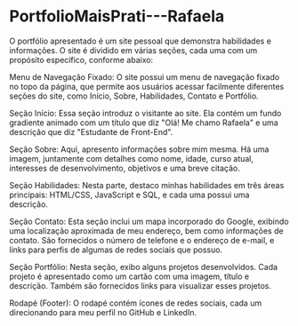 # PortfolioMaisPrati---Rafaela

O portfólio apresentado é um site pessoal que demonstra habilidades e informações. O site é dividido em várias seções, cada uma com um propósito específico, conforme abaixo:

Menu de Navegação Fixado: O site possui um menu de navegação fixado no topo da página, que permite aos usuários acessar facilmente diferentes seções do site, como Início, Sobre, Habilidades, Contato e Portfólio.

Seção Início: Essa seção introduz o visitante ao site. Ela contém um fundo gradiente animado com um título que diz "Olá! Me chamo Rafaela" e uma descrição que diz "Estudante de Front-End".

Seção Sobre: Aqui, apresento informações sobre mim mesma. Há uma imagem, juntamente com detalhes como nome, idade, curso atual, interesses de desenvolvimento, objetivos e uma breve citação.

Seção Habilidades: Nesta parte, destaco minhas habilidades em três áreas principais: HTML/CSS, JavaScript e SQL, e cada uma possui uma descrição. 

Seção Contato: Esta seção inclui um mapa incorporado do Google, exibindo uma localização aproximada de meu endereço, bem como informações de contato. São fornecidos o número de telefone e o endereço de e-mail, e links para perfis de algumas de redes sociais que possuo.

Seção Portfólio: Nesta seção, exibo alguns projetos desenvolvidos. Cada projeto é apresentado como um cartão com uma imagem, título e descrição. Também são fornecidos links para visualizar esses projetos.

Rodapé (Footer): O rodapé contém ícones de redes sociais, cada um direcionando para meu perfil no GitHub e LinkedIn.
